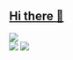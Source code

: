 ## [Hi there 👋](https://dayoon07.github.io/react-popol)

<!--
**Dayoon07/Dayoon07** is a ✨ _special_ ✨ repository because its `README.md` (this file) appears on your GitHub profile.

Here are some ideas to get you started:

- 🔭 I’m currently working on ...
- 🌱 I’m currently learning ...
- 👯 I’m looking to collaborate on ...
- 🤔 I’m looking for help with ...
- 💬 Ask me about ...
- 📫 How to reach me: ...
- 😄 Pronouns: ...
- ⚡ Fun fact: ...
-->
<!-- ambient_gradient -->
![](https://streak-stats.demolab.com?user=dayoon07&hide_border=true&border_radius=0&locale=ko&short_numbers=true) <br /> 
![](https://github-readme-stats.vercel.app/api?username=dayoon07&show_icons=true&theme=default) 
![](https://github-readme-stats.vercel.app/api/top-langs/?username=dayoon07&layout=compact&theme=default) 


